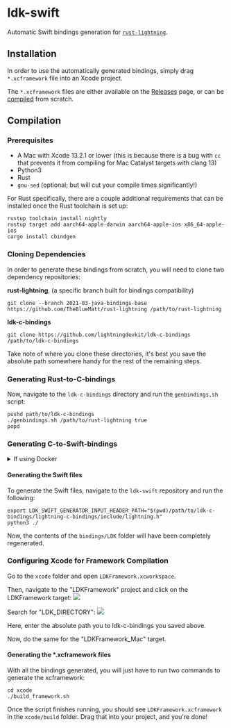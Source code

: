 # ldk-swift

Automatic Swift bindings generation for [`rust-lightning`](https://github.com/lightningdevkit/rust-lightning).

## Installation

In order to use the automatically generated bindings, simply drag `*.xcframework` file into an Xcode project.

The `*.xcframework` files are either available on
the [Releases](https://github.com/lightningdevkit/ldk-swift/releases) page, or can be [compiled](#Compilation)
from scratch.


## Compilation

### Prerequisites

- A Mac with Xcode 13.2.1 or lower (this is because there is a bug with `cc` that prevents it from compiling for Mac Catalyst targets with clang 13)
- Python3
- Rust
- `gnu-sed` (optional; but will cut your compile times significantly!)

For Rust specifically, there are a couple additional requirements that can be installed once the Rust toolchain
is set up:

```shell
rustup toolchain install nightly
rustup target add aarch64-apple-darwin aarch64-apple-ios x86_64-apple-ios
cargo install cbindgen
```

### Cloning Dependencies

In order to generate these bindings from scratch, you will need to clone two dependency repositories:

**rust-lightning**, (a specific branch built for bindings compatibility)
```shell
git clone --branch 2021-03-java-bindings-base https://github.com/TheBlueMatt/rust-lightning /path/to/rust-lightning
```

**ldk-c-bindings**
```shell
git clone https://github.com/lightningdevkit/ldk-c-bindings /path/to/ldk-c-bindings
```

Take note of where you clone these directories, it's best you save the absolute path somewhere handy for the rest of the remaining steps.

### Generating Rust-to-C-bindings

Now, navigate to the `ldk-c-bindings` directory and run the `genbindings.sh` script:

```shell
pushd path/to/ldk-c-bindings
./genbindings.sh /path/to/rust-lightning true
popd
```

### Generating C-to-Swift-bindings

<details>
<summary>If using Docker</summary>

If you're using Docker to generate the Swift bindings, navigate (if you're not already there from the
previous step) to the `ldk-c-bindings` directory and open the file located here:

`/path/to/ldk-c-bindings/lightning-c-bindings/Cargo.toml`

In that file, you will see four lines specifying the `lightning`, `lightning-persister`, `lightning-invoice`, and
`lightning-background-processor` dependencies. They will most likely show local paths to the `rust-lightning`
folder due to the previous `genbindings.sh` step. As Docker won't have access to local paths,
replace those lines with the following:

```yaml
lightning = { git = "https://github.com/thebluematt/rust-lightning", branch = "2021-03-java-bindings-base", default-features = false }
lightning-persister = { git = "https://github.com/thebluematt/rust-lightning", branch = "2021-03-java-bindings-base", default-features = false }
lightning-invoice = { git = "https://github.com/thebluematt/rust-lightning", branch = "2021-03-java-bindings-base", default-features = false }
lightning-background-processor = { git = "https://github.com/thebluematt/rust-lightning", branch = "2021-03-java-bindings-base", default-features = false }
```

You will note that the revision is unspecified and is currently just placeholder `xxx`s. To obtain the revision,
just navigate to the just clone custom `rust-lightning` directory and run:

```shell
cd /path/to/rust-lightning
git rev-parse HEAD
```

Take that commit hash and replace the `xxx` instances with it.
</details>

#### Generating the Swift files

To generate the Swift files, navigate to the `ldk-swift` repository and run the following:

```shell
export LDK_SWIFT_GENERATOR_INPUT_HEADER_PATH="$(pwd)/path/to/ldk-c-bindings/lightning-c-bindings/include/lightning.h"
python3 ./
```

Now, the contents of the `bindings/LDK` folder will have been completely regenerated.

### Configuring Xcode for Framework Compilation
Go to the `xcode` folder and open `LDKFramework.xcworkspace`.

Then, navigate to the "LDKFramework" project and click on the LDKFramework target:
![](https://user-images.githubusercontent.com/5944973/175575527-97073a18-76fc-4ab0-928f-d40ac643e607.png)

Search for "LDK_DIRECTORY":
![](https://user-images.githubusercontent.com/5944973/175575621-38224096-4baa-44cc-8345-ec2b871fcbe6.png)

Here, enter the absolute path you to ldk-c-bindings you saved above.

Now, do the same for the "LDKFramework_Mac" target.

#### Generating the *.xcframework files

With all the bindings generated, you will just have to run two commands to generate the xcframework:

```shell
cd xcode
./build_framework.sh
```

Once the script finishes running, you should see `LDKFramework.xcframework` in the `xcode/build` folder. Drag that into your project, and you're done!
